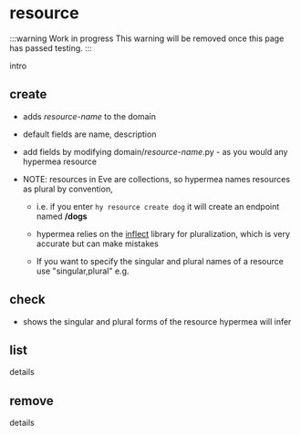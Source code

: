 # <span class="code">resource</span>

:::warning Work in progress
<centered-image src="/img/work-in-progress.png" />
This warning will be removed once this page has passed testing.
:::

intro

## create

* adds *resource-name* to the domain

* default fields are name, description

* add fields by modifying domain/*resource-name*.py - as you would any hypermea resource

* NOTE: resources in Eve are collections, so hypermea names resources as plural by convention,

    * i.e. if you enter `hy resource create dog` it will create an endpoint named **/dogs**

    * hypermea relies on the [inflect](https://pypi.org/project/inflect/) library for pluralization, which is very accurate but can make mistakes

    * If you want to specify the singular and plural names of a resource use "singular,plural" e.g.

## check

* shows the singular and plural forms of the resource hypermea will infer

## list

details

## remove

details
